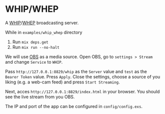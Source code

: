 # WHIP/WHEP

A [WHIP](https://datatracker.ietf.org/doc/html/draft-ietf-wish-whip-13)/[WHEP](https://datatracker.ietf.org/doc/html/draft-ietf-wish-whep-01) broadcasting server.

While in `examples/whip_whep` directory

1. Run `mix deps.get`
2. Run `mix run --no-halt`

We will use [OBS](https://github.com/obsproject/obs-studio) as a media source.
Open OBS, go to `settings > Stream` and change `Service` to `WHIP`.

Pass `http://127.0.0.1:8829/whip` as the `Server` value and `test` as the `Bearer Token` value. Press `Apply`.
Close the settings, choose a source of you liking (e.g. a web-cam feed) and press `Start Streaming`.

Next, acces `http://127.0.0.1:8829/index.html` in your browser. You should see the live stream from you OBS.

The IP and port of the app can be configured in `config/config.exs`.
